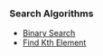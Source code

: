 ### Search Algorithms

* [Binary Search](https://github.com/jiangxq18/algorithms/blob/master/Introduction-of-Algorithms/search/binary_search.cc)
* [Find Kth Element](https://github.com/jiangxq18/algorithms/blob/master/Introduction-of-Algorithms/search/find_kth_element.cc)